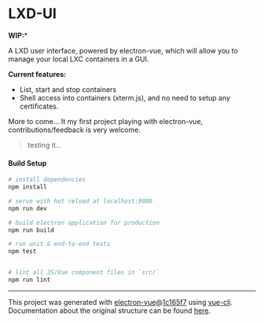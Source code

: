 # LXD-UI

**WIP:***

A LXD user interface, powered by electron-vue, which will allow you to manage your local LXC containers in a GUI.

**Current features:**

 - List, start and stop containers
 - Shell access into containers (xterm.js), and no need to setup any certificates.

More to come... It my first project playing with electron-vue, contributions/feedback is very welcome.

> testing it...

#### Build Setup

``` bash
# install dependencies
npm install

# serve with hot reload at localhost:9080
npm run dev

# build electron application for production
npm run build

# run unit & end-to-end tests
npm test


# lint all JS/Vue component files in `src/`
npm run lint

```

---

This project was generated with [electron-vue](https://github.com/SimulatedGREG/electron-vue)@[1c165f7](https://github.com/SimulatedGREG/electron-vue/tree/1c165f7c5e56edaf48be0fbb70838a1af26bb015) using [vue-cli](https://github.com/vuejs/vue-cli). Documentation about the original structure can be found [here](https://simulatedgreg.gitbooks.io/electron-vue/content/index.html).
